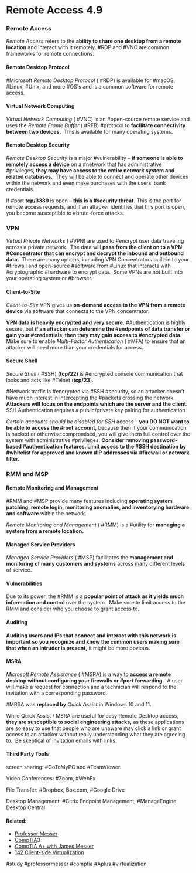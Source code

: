 # Remote Access 4.9

### Remote Access

*Remote Access* refers to the **ability to share one desktop from a remote location** and interact with it remotely. #RDP and #VNC are common frameworks for remote connections.

#### Remote Desktop Protocol

#Microsoft *Remote Desktop Protocol* ( #RDP) is available for #macOS, #Linux, #Unix, and more #OS's and is a common software for remote access.

#### Virtual Network Computing

*Virtual Network Computing* ( #VNC) is an #open-source remote service and uses the *Remote Frame Buffer* ( #RFB) #protocol to **facilitate connectivity between two devices.**  This is available for many operating systems.

#### Remote Desktop Security

*Remote Desktop Security* is a major #vulnerability – **if someone is able to remotely access a device** on a #network that has administrative #privileges, **they may have access to the entire network system and related databases.**  They will be able to connect and operate other devices within the network and even make purchases with the users’ bank credentials.

If #port **tcp/3389** is open – **this is a #security threat.** This is the port for remote access requests, and if an attacker identifies that this port is open, you become susceptible to #brute-force attacks. 

### VPN

*Virtual Private Networks* ( #VPN) are used to #encrypt user data traveling across a private network.  The data will **pass from the client on to a VPN #Concentrator that can encrypt and decrypt the inbound and outbound data.**  There are many options, including VPN Concentrators built-in to your #firewall and open-source #software from #Linux that interacts with #cryptographic #hardware to encrypt data.  Some VPNs are not built into your operating system or #browser.

#### Client-to-Site

*Client-to-Site* VPN gives us **on-demand access to the VPN from a remote device** via software that connects to the VPN concentrator.

**VPN data is heavily encrypted and very secure.** #Authentication is highly secure, but **if an attacker can determine the #endpoints of data transfer or gain your #credentials, then they may gain access to #encrypted data.** Make sure to enable *Multi-Factor Authentication* ( #MFA) to ensure that an attacker will need more than your credentials for access.

#### Secure Shell

*Secure Shell* ( #SSH) **(tcp/22)** is #encrypted console communication that looks and acts like #Telnet (**tcp/23**).

#Network traffic is #encrypted via #SSH #security, so an attacker doesn’t have much interest in intercepting the #packets crossing the network.  **Attackers will focus on the endpoints which are the server and the client.** SSH Authentication requires a public/private key pairing for authentication.

*Certain accounts should be disabled for SSH* access – **you DO NOT want to be able to access the #root account,** because then if your communication is hacked or otherwise compromised, you will give them full control over the system with administrative #privileges. **Consider removing password-based #authentication features. Limit access to the #SSH destination by #whitelist for approved and known #IP addresses via #firewall or network filter.**

### RMM and MSP
#### Remote Monitoring and Management

#RMM and #MSP provide many features including **operating system patching, remote login, monitoring anomalies, and inventorying hardware and software** within the network.

*Remote Monitoring and Management* ( #RMM) is a #utility for **managing a system from a remote location.**

#### Managed Service Providers

*Managed Service Providers* ( #MSP) facilitates the **management and monitoring of many customers and systems** across many different levels of service.

#### Vulnerabilities

Due to its power, the #RMM is a **popular point of attack as it yields much information and control** over the system.  Make sure to limit access to the RMM and consider who you choose to grant access to.

#### Auditing

**Auditing users and IPs that connect and interact with this network is important so you recognize and know the common users making sure that when an intruder is present,** it might be more obvious.

#### MSRA

*Microsoft Remote Assistance* ( #MSRA) is a way to **access a remote desktop without configuring your firewalls or #port forwarding.**  A user will make a request for connection and a technician will respond to the invitation with a corresponding password. 

#MRSA was **replaced by** *Quick Assist* in Windows 10 and 11.

While Quick Assist / MSRA are useful for easy Remote Desktop access, **they are susceptible to social engineering attacks,** as these applications are so easy to use that people who are unaware may click a link or grant access to an attacker without really understanding what they are agreeing to.  Be skeptical of invitation emails with links.

#### Third Party Tools

screen sharing: #GoToMyPC and #TeamViewer.

Video Conferences: #Zoom, #WebEx

File Transfer: #Dropbox, Box.com, #Google Drive

Desktop Management: #Citrix Endpoint Management, #ManageEngine Desktop Central

#### Related:
- [Professor Messer](https://www.professormesser.com/free-a-plus-training/220-1102/220-1102-video/remote-access-220-1102/ "Professor Messer A+ Guide")
- [CompTIA](https://www.comptia.org/ "CompTIA Homepage")3
- [CompTIA A+ with James Messer](CompTIA%20A+%20with%20James%20Messer.md)
- [142 Client-side Virtualization](142%20Client-side%20Virtualization.md)

#study #professormesser #comptia #Aplus #virtualization 
